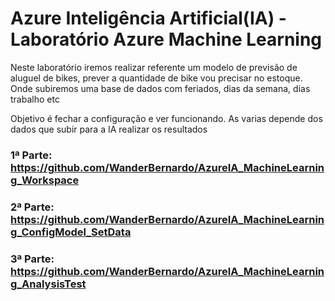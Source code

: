 # Azure Inteligência Artificial(IA) - Laboratório Azure Machine Learning
Neste laboratório iremos realizar referente um modelo de previsão de aluguel de bikes, prever a quantidade de bike vou precisar no estoque. Onde subiremos uma base de dados com feriados, dias da semana,  dias trabalho etc

Objetivo é fechar a configuração e ver funcionando. As varias depende dos dados que subir para a IA realizar os resultados


### 1ª Parte: https://github.com/WanderBernardo/AzureIA_MachineLearning_Workspace

### 2ª Parte: https://github.com/WanderBernardo/AzureIA_MachineLearning_ConfigModel_SetData

### 3ª Parte: https://github.com/WanderBernardo/AzureIA_MachineLearning_AnalysisTest
